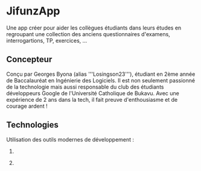 # JifunzApp

Une app créer pour aider les collègues étudiants dans leurs études en regroupant une collection des anciens questionnaires d'examens, interrogartions, TP, exercices, ...

## Concepteur

Conçu par Georges Byona (alias '''Losingson23'''), étudiant en 2ème année de Baccalauréat en Ingénierie des Logiciels.
Il est non seulement passionné de la technologie mais aussi responsable du club des étudiants développeurs Google de l'Université Catholique de Bukavu.
Avec une expérience de 2 ans dans la tech, il fait preuve d'enthousiasme et de courage ardent !

## Technologies

Utilisation des outils modernes de développement :
1. ```Flutter pour une interface attractive et une meilleure expérience utilisateur;
2. ```Firebase pour la gérance backend et la base des données.
